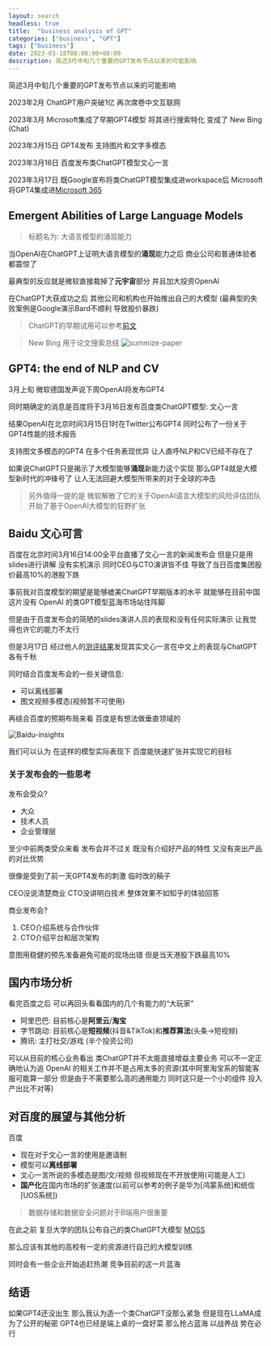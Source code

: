 ```yaml
---
layout: search
headless: true
title:  "business analysis of GPT"
categories: ["business", "GPT"]
tags: ["business"]
date: 2023-03-18T00:00:00+08:00
description: 简述3月中旬几个重要的GPT发布节点以来的可能影响
---
```

简述3月中旬几个重要的GPT发布节点以来的可能影响

2023年2月 ChatGPT用户突破1亿 再次席卷中文互联网

2023年3月 Microsoft集成了早期GPT4模型 将其进行搜索特化 变成了 New Bing (Chat)

2023年3月15日 GPT4发布 支持图片和文字多模态

2023年3月16日 百度发布类ChatGPT模型文心一言

2023年3月17日 既Google宣布将类ChatGPT模型集成进workspace后 Microsoft将GPT4集成进[Microsoft 365][MS365]

## Emergent Abilities of Large Language Models

> 标题名为: 大语言模型的涌现能力

当OpenAI在ChatGPT上证明大语言模型的**涌现**能力之后 商业公司和普通体验者都震惊了

最典型的反应就是微软直接裁掉了**元宇宙**部分 并且加大投资OpenAI

在ChatGPT大获成功之后 其他公司和机构也开始推出自己的大模型 (最典型的失败案例是Google演示Bard不顺利 导致股价暴跌)

> ChatGPT的早期试用可以参考[前文][ChatGPT-exp]

> New Bing 用于论文搜索总结 ![summize-paper](images/gpt/NewBing-summize-paper.png)

## GPT4: the end of NLP and CV

3月上旬 微软德国发声说下周OpenAI将发布GPT4

同时期确定的消息是百度将于3月16日发布百度类ChatGPT模型: 文心一言

结果OpenAI在北京时间3月15日1时在Twitter公布GPT4 同时公布了一份关于GPT4性能的技术报告

支持图文多模态的GPT4 在多个任务表现优异 让人直呼NLP和CV已经不存在了

如果说ChatGPT只是揭示了大模型能够**涌现**新能力这个实现 那么GPT4就是大模型新时代的冲锋号了 让人无法回避大模型所带来的对于全球的冲击

> 另外值得一提的是 微软解散了它的关于OpenAI语言大模型的风险评估团队 开始了基于OpenAI大模型的狂野扩张

## Baidu 文心可言

百度在北京时间3月16日14:00全平台直播了文心一言的新闻发布会 但是只是用slides进行讲解 没有实机演示 同时CEO与CTO演讲皆不佳 导致了当日百度集团股价最高10%的港股下跌

事前我对百度模型的期望是能够媲美ChatGPT早期版本的水平 就能够在目前中国这片没有 OpenAI 的类GPT模型蓝海市场站住阵脚

但是由于百度发布会的简陋的slides演讲人员的表现和没有任何实际演示 让我觉得也许它的能力不太行

但是3月17日 经过他人的[测评结果](https://www.zhihu.com/question/589955024/answer/2940079055)发现其实文心一言在中文上的表现与ChatGPT各有千秋

同时结合百度发布会的一些关键信息:
- 可以离线部署
- 图文视频多模态(视频暂不可使用)

再结合百度的预期布局来看 百度是有想法做垂直领域的

![Baidu-insights](images/gpt/Baidu-insight.png)

我们可以认为 在这样的模型实际表现下 百度能快速扩张并实现它的目标

### 关于发布会的一些思考

发布会受众?
- 大众
- 技术人员
- 企业管理层

至少中前两类受众来看 发布会并不过关 既没有介绍好产品的特性 又没有突出产品的对比优势

很像是受到了前一天GPT4发布的刺激 临时改的稿子

CEO没说清楚商业 CTO没讲明白技术 整体效果不如知乎的体验回答

商业发布会?

1. CEO介绍系统与合作伙伴
2. CTO介绍平台和层次架构

意图用稳健的预先准备避免可能的现场出错 但是当天港股下跌最高10%

## 国内市场分析

看完百度之后 可以再回头看看国内的几个有能力的“大玩家”

- 阿里巴巴: 目前核心是**阿里云**/**淘宝**
- 字节跳动: 目前核心是**短视频**(抖音&TikTok)和**推荐算法**(头条->短视频)
- 腾讯: 主打社交/游戏 (半个投资公司)

可以从目前的核心业务看出 类ChatGPT并不太能直接增益主要业务 可以不一定正确地认为追 OpenAI 的相关工作并不是占用太多的资源(其中阿里淘宝系的智能客服可能算一部分 但是由于不需要那么高的通用能力 同时这只是一个小的组件 投入产出比不对等)

## 对百度的展望与其他分析

百度
- 现在对于文心一言的使用是邀请制
- 模型可以**离线部署**
- 文心一言所说的多模态是图/文/视频 但视频现在不开放使用(可能是人工)
- **国产化**在国内市场的扩张速度(以前可以参考的例子是华为[鸿蒙系统]和统信[UOS系统])

> 数据存储和数据安全问题对于B端用户很重要

在此之前 复旦大学的团队公布自己的类ChatGPT大模型 [MOSS](https://www.zhihu.com/question/585248111)

那么应该有其他的高校有一定的资源进行自己的大模型训练

同时会有一些企业开始追赶热潮 竞争目前的这一片蓝海

## 结语

如果GPT4还没出生 那么我认为造一个类ChatGPT没那么紧急 但是现在LLaMA成为了公开的秘密 GPT4也已经是端上桌的一盘好菜 那么抢占蓝海 以战养战 势在必行

[ChatGPT-exp]: https://hughnew.github.io/RDLog/exploration/2022/12/07/ChatGPT-experience.html
[MS365]: https://blogs.microsoft.com/blog/2023/03/16/introducing-microsoft-365-copilot-your-copilot-for-work/